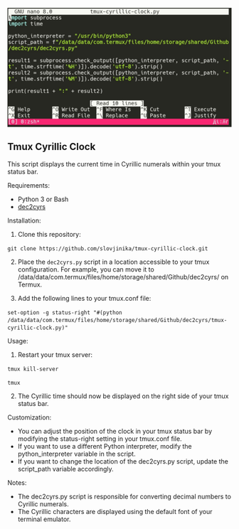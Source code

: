 ![demo](temp.jpg)
## Tmux Cyrillic Clock

This script displays the current time in Cyrillic numerals within your tmux status bar.

Requirements:

* Python 3 or Bash
* [dec2cyrs](https://github.com/slovjinika/dec2cyrs)

Installation:

1. Clone this repository:

`git clone https://github.com/slovjinika/tmux-cyrillic-clock.git`

2. Place the `dec2cyrs.py` script in a location accessible to your tmux configuration. For example, you can move it to /data/data/com.termux/files/home/storage/shared/Github/dec2cyrs/ on Termux.

3. Add the following lines to your tmux.conf file:

`set-option -g status-right "#(python /data/data/com.termux/files/home/storage/shared/Github/dec2cyrs/tmux-cyrillic-clock.py)"`

Usage:

1. Restart your tmux server:

`tmux kill-server`

`tmux`

2. The Cyrillic time should now be displayed on the right side of your tmux status bar.

Customization:

* You can adjust the position of the clock in your tmux status bar by modifying the status-right setting in your tmux.conf file.
* If you want to use a different Python interpreter, modify the python_interpreter variable in the script.
* If you want to change the location of the dec2cyrs.py script, update the script_path variable accordingly.

Notes:

* The dec2cyrs.py script is responsible for converting decimal numbers to Cyrillic numerals.
* The Cyrillic characters are displayed using the default font of your terminal emulator.
